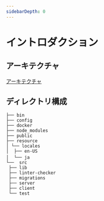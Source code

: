 ```yaml
---
sidebarDepth: 0
---
```


# イントロダクション

## アーキテクチャ

[アーキテクチャ](./plugin/architecture.md)

## ディレクトリ構成

```
├── bin  
├── config  
├── docker  
├── node_modules  
├── public  
├── resource  
│ └── locales
│  ├── en-US  
│  └── ja 　
└──  src  
 ├── lib  
 ├── linter-checker  
 ├── migrations  
 ├── server
 ├── client
 └── test  
```
